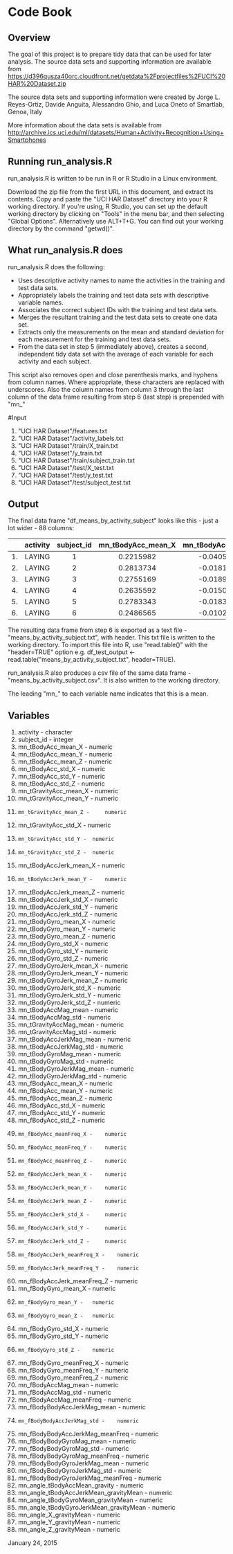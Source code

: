 # Code Book

## Overview
The goal of this project is to prepare tidy data that can be used for later analysis. The source data sets and supporting information are available from https://d396qusza40orc.cloudfront.net/getdata%2Fprojectfiles%2FUCI%20HAR%20Dataset.zip 

The source data sets and supporting information were created by Jorge L. Reyes-Ortiz, Davide Anguita, Alessandro Ghio, and Luca Oneto of Smartlab, Genoa, Italy

More information about the data sets is available from http://archive.ics.uci.edu/ml/datasets/Human+Activity+Recognition+Using+Smartphones

## Running run_analysis.R

run_analysis.R is written to be run in R or R Studio in a Linux environment.

Download the zip file from the first URL in this document, and extract its contents. Copy and paste the "UCI HAR Dataset" directory into your R working directory. 
If you're using, R Studio, you can set up the default working directory by clicking on "Tools" in the menu bar, and then selecting "Global Options". Alternatively use ALT+T+G.
You can find out your working directory by the command "getwd()".


## What run_analysis.R does

run_analysis.R does the following:
* Uses descriptive activity names to name the activities in the training and test data sets.
* Appropriately labels the training and test data sets with descriptive variable names.
* Associates the correct subject IDs with the training and test data sets.
* Merges the resultant training and the test data sets to create one data set. 
* Extracts only the measurements on the mean and standard deviation for each measurement for the training and test data sets.
* From the data set in step 5 (immediately above), creates a second, independent tidy data set with the average of each variable for each activity and each subject.

This script also removes open and close parenthesis marks, and hyphens from column names. Where appropriate, these characters are replaced with underscores. Also the column names from column 3 through the last column of the data frame resulting from step 6 (last step) is prepended with "mn_"

#Input

1. "UCI HAR Dataset"/features.txt
2. "UCI HAR Dataset"/activity_labels.txt
3. "UCI HAR Dataset"/train/X_train.txt
4. "UCI HAR Dataset"/y_train.txt
5. "UCI HAR Dataset"/train/subject_train.txt
6. "UCI HAR Dataset"/test/X_test.txt
7. "UCI HAR Dataset"/test/y_test.txt
8. "UCI HAR Dataset"/test/subject_test.txt

## Output

The final data frame "df_means_by_activity_subject" looks like this - just a lot wider - 88 columns:

|    | activity | subject_id |  mn_tBodyAcc_mean_X | mn_tBodyAcc_mean_Y | mn_tBodyAcc_mean_Z | mn_tBodyAcc_std_X |
|:--:|:--------:|:----------:|:-------------------:|:------------------:|:------------------:|:-----------------:|
| 1. |  LAYING  |      1     |   0.2215982         | -0.04051395        | -0.1132036         | -0.9280565        |
| 2. |  LAYING  |      2     |   0.2813734         | -0.01815874        | -0.1072456         | -0.9740595        | 
| 3. |  LAYING  |      3     |   0.2755169         | -0.01895568        | -0.1013005         | -0.9827766        |
| 4. |  LAYING  |      4     |   0.2635592         | -0.01500318        | -0.1106882         | -0.9541937        |
| 5. |  LAYING  |      5     |   0.2783343         | -0.01830421        | -0.1079376         | -0.9659345        | 
| 6. |  LAYING  |      6     |   0.2486565         | -0.01025292        | -0.1331196         | -0.9340494        |

The resulting data frame from step 6 is exported as a text file - "means_by_activity_subject.txt", with header. This txt file is written to the working directory. 
To import this file into R, use "read.table()" with the "header=TRUE" option e.g. df_test_output <- read.table("means_by_activity_subject.txt", header=TRUE).

run_analysis.R also produces a csv file of the same data frame - "means_by_activity_subject.csv". It is also written to the working directory.

The leading "mn_" to each variable name indicates that this is a mean.

## Variables
1.	activity - 	character
2.	subject_id - 	integer
3.	mn_tBodyAcc_mean_X - 	numeric
4.	mn_tBodyAcc_mean_Y - 	numeric
5.	mn_tBodyAcc_mean_Z - 	numeric
6. 	mn_tBodyAcc_std_X - 	numeric
7. 	mn_tBodyAcc_std_Y - 	numeric
8.	mn_tBodyAcc_std_Z - 	numeric
9.	mn_tGravityAcc_mean_X - 	numeric
10.	mn_tGravityAcc_mean_Y - 	numeric
11. 	mn_tGravityAcc_mean_Z - 	numeric
12.	mn_tGravityAcc_std_X - 	numeric
13. 	mn_tGravityAcc_std_Y - 	numeric
14. 	mn_tGravityAcc_std_Z -	numeric
15.	mn_tBodyAccJerk_mean_X - 	numeric
16. 	mn_tBodyAccJerk_mean_Y - 	numeric
17.	mn_tBodyAccJerk_mean_Z - 	numeric
18.	mn_tBodyAccJerk_std_X - 	numeric
19.	mn_tBodyAccJerk_std_Y - 	numeric
20.	mn_tBodyAccJerk_std_Z -  	numeric
21.	mn_tBodyGyro_mean_X - 	numeric
22.	mn_tBodyGyro_mean_Y - 	numeric
23.	mn_tBodyGyro_mean_Z - 	numeric
24.	mn_tBodyGyro_std_X - 	numeric
25.	mn_tBodyGyro_std_Y - 	numeric
26.	mn_tBodyGyro_std_Z - 	numeric
27.	mn_tBodyGyroJerk_mean_X - 	numeric
28.	mn_tBodyGyroJerk_mean_Y - 	numeric
29.	mn_tBodyGyroJerk_mean_Z - 	numeric
30.	mn_tBodyGyroJerk_std_X - 	numeric
31.	mn_tBodyGyroJerk_std_Y - 	numeric
32.	mn_tBodyGyroJerk_std_Z - 	numeric
33.	mn_tBodyAccMag_mean - 	numeric
34.	mn_tBodyAccMag_std - 	numeric
35.	mn_tGravityAccMag_mean - 	numeric
36.	mn_tGravityAccMag_std - 	numeric
37.	mn_tBodyAccJerkMag_mean - 	numeric
38.	mn_tBodyAccJerkMag_std - 	numeric
39.	mn_tBodyGyroMag_mean - 	numeric
40.	mn_tBodyGyroMag_std - 	numeric
41.	mn_tBodyGyroJerkMag_mean - 	numeric
42.	mn_tBodyGyroJerkMag_std - 	numeric
43.	mn_fBodyAcc_mean_X - 	numeric
44.	mn_fBodyAcc_mean_Y - 	numeric
45.	mn_fBodyAcc_mean_Z - 	numeric
46.	mn_fBodyAcc_std_X - 	numeric
47.	mn_fBodyAcc_std_Y - 	numeric
48.	mn_fBodyAcc_std_Z - 	numeric
49. 	mn_fBodyAcc_meanFreq_X - 	numeric
50. 	mn_fBodyAcc_meanFreq_Y - 	numeric
51. 	mn_fBodyAcc_meanFreq_Z - 	numeric
52. 	mn_fBodyAccJerk_mean_X - 	numeric
53. 	mn_fBodyAccJerk_mean_Y - 	numeric
54. 	mn_fBodyAccJerk_mean_Z - 	numeric
55. 	mn_fBodyAccJerk_std_X - 	numeric
56. 	mn_fBodyAccJerk_std_Y - 	numeric
57. 	mn_fBodyAccJerk_std_Z - 	numeric
58. 	mn_fBodyAccJerk_meanFreq_X - 	numeric
59. 	mn_fBodyAccJerk_meanFreq_Y - 	numeric
60.	mn_fBodyAccJerk_meanFreq_Z - 	numeric
61.	mn_fBodyGyro_mean_X - 	numeric
62. 	mn_fBodyGyro_mean_Y - 	numeric
63. 	mn_fBodyGyro_mean_Z - 	numeric
64.	mn_fBodyGyro_std_X - 	numeric
65.	mn_fBodyGyro_std_Y - 	numeric
66. 	mn_fBodyGyro_std_Z - 	numeric
67.	mn_fBodyGyro_meanFreq_X - 	numeric
68.	mn_fBodyGyro_meanFreq_Y - 	numeric
69.	mn_fBodyGyro_meanFreq_Z - 	numeric
70.	mn_fBodyAccMag_mean - 	numeric
71.	mn_fBodyAccMag_std - 	numeric
72.	mn_fBodyAccMag_meanFreq - 	numeric
73.	mn_fBodyBodyAccJerkMag_mean - 	numeric
74. 	mn_fBodyBodyAccJerkMag_std - 	numeric
75.	mn_fBodyBodyAccJerkMag_meanFreq - 	numeric
76.	mn_fBodyBodyGyroMag_mean - 	numeric
77.	mn_fBodyBodyGyroMag_std - 	numeric
78.	mn_fBodyBodyGyroMag_meanFreq - 	numeric
79.	mn_fBodyBodyGyroJerkMag_mean - 	numeric
80.	mn_fBodyBodyGyroJerkMag_std - 	numeric
81.	mn_fBodyBodyGyroJerkMag_meanFreq - 	numeric
82.	mn_angle_tBodyAccMean_gravity - 	numeric
83.	mn_angle_tBodyAccJerkMean_gravityMean - 	numeric
84.	mn_angle_tBodyGyroMean_gravityMean - 	numeric
85.	mn_angle_tBodyGyroJerkMean_gravityMean - 	numeric
86.	mn_angle_X_gravityMean - 	numeric
87.	mn_angle_Y_gravityMean - 	numeric
88.	mn_angle_Z_gravityMean - 	numeric

January 24, 2015
